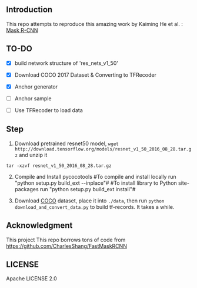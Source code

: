## Introduction
This repo attempts to reproduce this amazing work by Kaiming He et al. :
[Mask R-CNN](https://arxiv.org/abs/1703.06870)

## TO-DO
- [x] build network structure of 'res_nets_v1_50'
- [x] Download COCO 2017 Dataset & Converting to TFRecoder
- [x] Anchor generator
- [ ] Anchor sample
- [ ] Use TFRecoder to load data


## Step
1. Download pretrained resnet50 model, `wget http://download.tensorflow.org/models/resnet_v1_50_2016_08_28.tar.gz` and unzip it
```
tar -xzvf resnet_v1_50_2016_08_28.tar.gz
```
2. Compile and Install pycocotools
#To compile and install locally run "python setup.py build_ext --inplace"#
#To install library to Python site-packages run "python setup.py build_ext install"#

3. Download [COCO](http://mscoco.org/dataset/#download) dataset, place it into `./data`, then run `python download_and_convert_data.py` to build tf-records. It takes a while.
## Acknowledgment
This project This repo borrows tons of code from
https://github.com/CharlesShang/FastMaskRCNN

## LICENSE
Apache LICENSE 2.0
